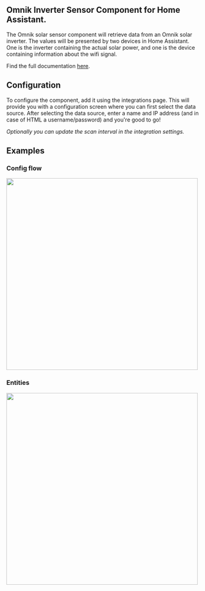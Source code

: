 ## Omnik Inverter Sensor Component for Home Assistant.

The Omnik solar sensor component will retrieve data from an Omnik solar inverter.
The values will be presented by two devices in Home Assistant. One is the inverter containing the actual solar power, and one is the device containing information about the wifi signal.

Find the full documentation [here](https://github.com/robbinjanssen/home-assistant-omnik-inverter).
## Configuration

To configure the component, add it using the integrations page. This will provide you with a configuration screen where you can first select the data source. After selecting the data source, enter a name and IP address (and in case of HTML a username/password) and you're good to go!

_Optionally you can update the scan interval in the integration settings._

## Examples

### Config flow

<img src="https://github.com/robbinjanssen/home-assistant-omnik-inverter/blob/master/images/config-flow.gif" width="500" />

### Entities

<img src="https://github.com/robbinjanssen/home-assistant-omnik-inverter/blob/master/images/all_entities.png" width="500" />

